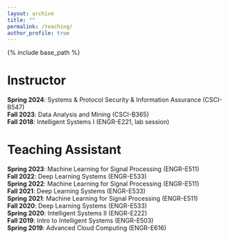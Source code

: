 ```yaml
---
layout: archive
title: ""
permalink: /teaching/
author_profile: true
---
```


{% include base_path %}

Instructor
======
**Spring 2024**: Systems & Protocol Security & Information Assurance (CSCI-B547)
<br>**Fall 2023**: Data Analysis and Mining (CSCI-B365)
<br>**Fall 2018**: Intelligent Systems I (ENGR-E221, lab session)

Teaching Assistant
======
**Spring 2023**: Machine Learning for Signal Processing (ENGR-E511)
<br>**Fall 2022**: Deep Learning Systems (ENGR-E533)
<br>**Spring 2022**: Machine Learning for Signal Processing (ENGR-E511)
<br>**Fall 2021**: Deep Learning Systems (ENGR-E533)
<br>**Spring 2021**: Machine Learning for Signal Processing (ENGR-E511)
<br>**Fall 2020**: Deep Learning Systems (ENGR-E533)
<br>**Spring 2020**: Intelligent Systems II (ENGR-E222)
<br>**Fall 2019**: Intro to Intelligent Systems (ENGR-E503)
<br>**Spring 2019**: Advanced Cloud Computing (ENGR-E616)







